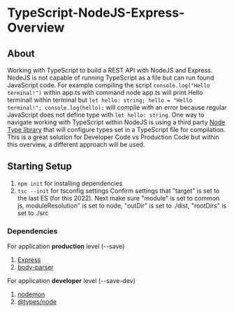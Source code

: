 # TypeScript-NodeJS-Express-Overview

## About

Working with TypeScript to build a REST API with NodeJS and Express. NodeJS is not capable of running TypeScript as a file but can run found JavaScript code. For example compiling the script `console.log("Hello terminal!")` within app.ts with command node app.ts will print Hello terminal! within terminal but `let hello: string; hello = "Hello terminal!"; console.log(hello);` will compile with an error because regular JavaScript does not define type with `let hello: string`. One way to navigate working with TypeScript within NodeJS is using a third party [Node Type library](https://github.com/TypeStrong/ts-node) that will configure types set in a TypeScript file for compilation. This is a great solution for Developer Code vs Production Code but within this overview, a different approach will be used.

## Starting Setup

1. `npm init` for installing dependencies
2. `tsc --init` for tsconfig settings
   Confirm settings that "target" is set to the last ES (for this 2022). Next make sure "module" is set to common js, moduleResolution" is set to node, "outDir" is set to ./dist, "rootDirs" is set to ./src

### Dependencies

For application **production** level (--save)

1. [Express](https://www.npmjs.com/package/express)
2. [body-parser](https://www.npmjs.com/package/body-parser)

For application **developer** level (--save-dev)

1. [nodemon](https://www.npmjs.com/package/nodemon)
2. [@types/node](https://www.npmjs.com/package/@types/node)
